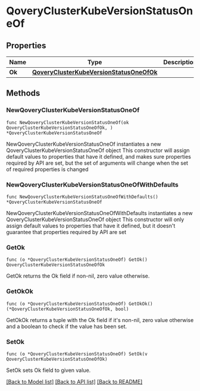 # QoveryClusterKubeVersionStatusOneOf

## Properties

Name | Type | Description | Notes
------------ | ------------- | ------------- | -------------
**Ok** | [**QoveryClusterKubeVersionStatusOneOfOk**](QoveryClusterKubeVersionStatusOneOfOk.md) |  | 

## Methods

### NewQoveryClusterKubeVersionStatusOneOf

`func NewQoveryClusterKubeVersionStatusOneOf(ok QoveryClusterKubeVersionStatusOneOfOk, ) *QoveryClusterKubeVersionStatusOneOf`

NewQoveryClusterKubeVersionStatusOneOf instantiates a new QoveryClusterKubeVersionStatusOneOf object
This constructor will assign default values to properties that have it defined,
and makes sure properties required by API are set, but the set of arguments
will change when the set of required properties is changed

### NewQoveryClusterKubeVersionStatusOneOfWithDefaults

`func NewQoveryClusterKubeVersionStatusOneOfWithDefaults() *QoveryClusterKubeVersionStatusOneOf`

NewQoveryClusterKubeVersionStatusOneOfWithDefaults instantiates a new QoveryClusterKubeVersionStatusOneOf object
This constructor will only assign default values to properties that have it defined,
but it doesn't guarantee that properties required by API are set

### GetOk

`func (o *QoveryClusterKubeVersionStatusOneOf) GetOk() QoveryClusterKubeVersionStatusOneOfOk`

GetOk returns the Ok field if non-nil, zero value otherwise.

### GetOkOk

`func (o *QoveryClusterKubeVersionStatusOneOf) GetOkOk() (*QoveryClusterKubeVersionStatusOneOfOk, bool)`

GetOkOk returns a tuple with the Ok field if it's non-nil, zero value otherwise
and a boolean to check if the value has been set.

### SetOk

`func (o *QoveryClusterKubeVersionStatusOneOf) SetOk(v QoveryClusterKubeVersionStatusOneOfOk)`

SetOk sets Ok field to given value.



[[Back to Model list]](../README.md#documentation-for-models) [[Back to API list]](../README.md#documentation-for-api-endpoints) [[Back to README]](../README.md)


